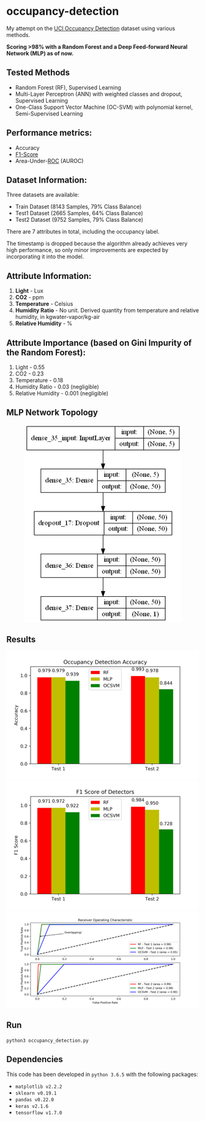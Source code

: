 # occupancy-detection
My attempt on the [UCI Occupancy Detection](https://archive.ics.uci.edu/ml/datasets/Occupancy+Detection+) dataset using various methods.

**Scoring >98% with a Random Forest and a Deep Feed-forward Neural Network (MLP) as of now.**

## Tested Methods
* Random Forest (RF), Supervised Learning
* Multi-Layer Perceptron (ANN) with weighted classes and dropout, Supervised Learning
* One-Class Support Vector Machine (OC-SVM) with polynomial kernel, Semi-Supervised Learning


## Performance metrics:

* Accuracy
* [F1-Score](https://en.wikipedia.org/wiki/F1_score)
* Area-Under-[ROC](https://en.wikipedia.org/wiki/Receiver_operating_characteristic) (AUROC)

## Dataset Information:
Three datasets are available:

* Train Dataset (8143 Samples, 79% Class Balance)
* Test1 Dataset (2665 Samples, 64% Class Balance)
* Test2 Dataset (9752 Samples, 79% Class Balance)

There are 7 attributes in total, including the occupancy label.

The timestamp is dropped because the algorithm already achieves very high performance, so only minor improvements are expected by incorporating it into the model.

## Attribute Information:
1. **Light** - Lux
2. **CO2** - ppm
3. **Temperature** - Celsius
4. **Humidity Ratio** - No unit. Derived quantity from temperature and relative humidity, in kgwater-vapor/kg-air 
5. **Relative Humidity** - %

## Attribute Importance (based on Gini Impurity of the Random Forest):
1. Light - 0.55
2. CO2 - 0.23
3. Temperature - 0.18
4. Humidity Ratio - 0.03  (negligible)
5. Relative Humidity - 0.001 (negligible)

## MLP Network Topology
<p align="center">
  <img src="Results/MLP_Model.png" alt="MLP"/>
</p>

## Results
![Accuracy](Results/Accuracy.png)
![F1-Score](Results/F1-Score.png)
![AUROC](Results/AUROC.png)

## Run
```python3 occupancy_detection.py```

## Dependencies
This code has been developed in ```python 3.6.5``` with the following packages:
* ```matplotlib v2.2.2```
* ```sklearn v0.19.1```
* ```pandas v0.22.0```
* ```keras v2.1.6```
* ```tensorflow v1.7.0```
